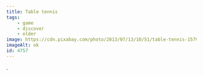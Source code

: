 ```yaml
---
title: Table tennis
tags:   
    - game
    - discover
    - older
image: https://cdn.pixabay.com/photo/2013/07/13/10/51/table-tennis-157932__340.png
imageAlt: ok
id: 4757
---
```

.
